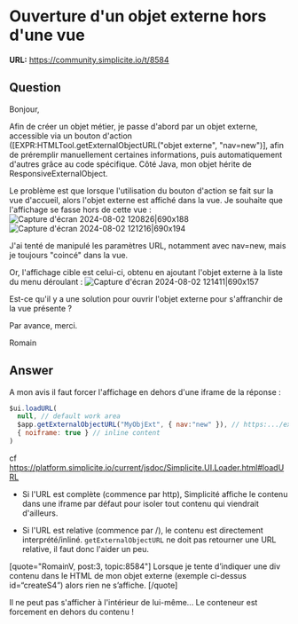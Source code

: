 # Ouverture d'un objet externe hors d'une vue

**URL:** https://community.simplicite.io/t/8584

## Question
Bonjour,

Afin de créer un objet métier, je passe d'abord par un objet externe, accessible via un bouton d'action ([EXPR:HTMLTool.getExternalObjectURL("objet externe", "nav=new")], afin de préremplir manuellement certaines informations, puis automatiquement d'autres grâce au code spécifique.
Côté Java, mon objet hérite de ResponsiveExternalObject.

Le problème est que lorsque l'utilisation du bouton d'action se fait sur la vue d'accueil, alors l'objet externe est affiché dans la vue. Je souhaite que l'affichage se fasse hors de cette vue :
![Capture d'écran 2024-08-02 120826|690x188](upload://hVpI77tOdNiv9MR0fJxT2tQ9jJD.png)
![Capture d'écran 2024-08-02 121216|690x194](upload://4WtWu1DXpN4s0GM7iEOX14puwYD.png)

J'ai tenté de manipulé les paramètres URL, notamment avec nav=new, mais je toujours "coincé" dans la vue.

Or, l'affichage cible est celui-ci, obtenu en ajoutant l'objet externe à la liste du menu déroulant :
![Capture d'écran 2024-08-02 121411|690x157](upload://8QvSVE4c8aFsyXHOkXkGfnrwR0v.png)

Est-ce qu'il y a une solution pour ouvrir l'objet externe pour s'affranchir de la vue présente ?

Par avance, merci.

Romain

## Answer
A mon avis il faut forcer l'affichage en dehors d'une iframe de la réponse :

```js
$ui.loadURL(
  null, // default work area
  $app.getExternalObjectURL("MyObjExt", { nav:"new" }), // https:.../ext/...
  { noiframe: true } // inline content
)

```

cf
https://platform.simplicite.io/current/jsdoc/Simplicite.UI.Loader.html#loadURL


- Si l'URL est complète (commence par http), Simplicité affiche le contenu dans une iframe par défaut pour isoler tout contenu qui viendrait d'ailleurs.

- Si l'URL est relative (commence par /), le contenu est directement interprété/inliné.
`getExternalObjectURL` ne  doit pas retourner une URL relative, il faut donc l'aider un peu.

[quote="RomainV, post:3, topic:8584"]
Lorsque je tente d’indiquer une div contenu dans le HTML de mon objet externe (exemple ci-dessus id=“createS4”) alors rien ne s’affiche.
[/quote]

Il ne peut pas s'afficher à l'intérieur de lui-même... Le conteneur est forcement en dehors du contenu !
